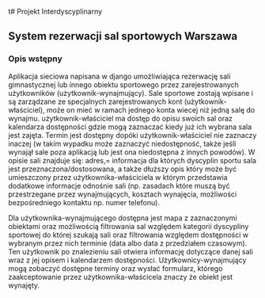 t# Projekt Interdyscyplinarny

## System rezerwacji sal sportowych Warszawa

### Opis wstępny
Aplikacja sieciowa napisana w django umożliwiająca rezerwację sali gimnastycznej lub innego obiektu sportowego przez zarejestrowanych użytkowników (użytkownik-wynajmujący).
Sale sportowe zostają wpisane i są zarządzane ze specjalnych zarejestrowanych kont (użytkownik-właściciel), może on mieć w ramach jednego konta wiecej niż jedną salę do wynajmu. 
użytkownik-właściciel ma dostęp do opisu swoich sal oraz kalendarza dostępności gdzie mogą zaznaczać kiedy już ich wybrana sala jest zajęta.
Termin jest dostępny dopóki użytkownik-właściciel nie zaznaczy inaczej (w takim wypadku może zaznaczyć niedostępność, także jeśli wynajął sale poza aplikacją lub jest ona niedostępna z innych powodów). 
W opisie sali znajduje się: 
adres,=
informacja dla których dyscyplin sportu sala jest przeznaczona/dostosowana,
a także dłuższy opis który może być umieszczony przez użytkownika-właściciela w którym przedstawia dodatkowe informacje odnośnie sali (np. zasadach które muszą być przestrzegane przez wynajmujących, kosztach wynajęcia, możliwości bezpośredniego kontaktu np. numer telefonu).

Dla użytkownika-wynajmującego dostępna jest mapa z zaznaczonymi obiektami oraz możliwością filtrowania sal względem kategorii dyscypliny sportowej do której szukają sali oraz filtrowania względem dostępności w wybranym przez nich terminie (data albo data z przedziałem czasowym). 
Ten użytkownik po znalezieniu sali otwiera informację dotyczące danej sali wraz z jej opisem i kalendarzem dostępności. 
Użytkownicy-wynajmujący mogą zobaczyć dostępne terminy oraz wysłać formularz, którego zaakceptowanie przez użytkownika-właścicela znaczy że obiekt jest wynajęty.

